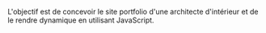 L'objectif est de concevoir le site portfolio d'une architecte d'intérieur et de le rendre dynamique en utilisant JavaScript.
